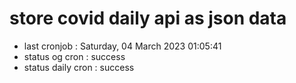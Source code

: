 # store covid daily api as json data

- last cronjob : Saturday, 04 March 2023 01:05:41
- status og cron : success
- status daily cron : success
      
      